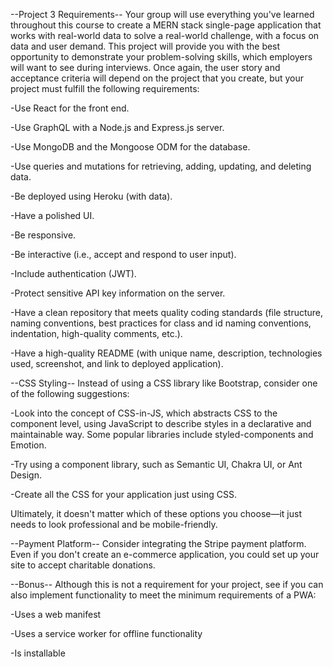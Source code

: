 --Project 3 Requirements--
Your group will use everything you've learned throughout this course to create a MERN stack single-page application that works with real-world data to solve a real-world challenge, with a focus on data and user demand. This project will provide you with the best opportunity to demonstrate your problem-solving skills, which employers will want to see during interviews. Once again, the user story and acceptance criteria will depend on the project that you create, but your project must fulfill the following requirements:

-Use React for the front end.

-Use GraphQL with a Node.js and Express.js server.

-Use MongoDB and the Mongoose ODM for the database.

-Use queries and mutations for retrieving, adding, updating, and deleting data.

-Be deployed using Heroku (with data).

-Have a polished UI.

-Be responsive.

-Be interactive (i.e., accept and respond to user input).

-Include authentication (JWT).

-Protect sensitive API key information on the server.

-Have a clean repository that meets quality coding standards (file structure, naming conventions, best practices for class and id naming conventions, indentation, high-quality comments, etc.).

-Have a high-quality README (with unique name, description, technologies used, screenshot, and link to deployed application).

--CSS Styling--
Instead of using a CSS library like Bootstrap, consider one of the following suggestions:

-Look into the concept of CSS-in-JS, which abstracts CSS to the component level, using JavaScript to describe styles in a declarative and maintainable way. Some popular libraries include styled-components and Emotion.

-Try using a component library, such as Semantic UI, Chakra UI, or Ant Design.

-Create all the CSS for your application just using CSS.

Ultimately, it doesn't matter which of these options you choose—it just needs to look professional and be mobile-friendly.

--Payment Platform--
Consider integrating the Stripe payment platform. Even if you don't create an e-commerce application, you could set up your site to accept charitable donations.

--Bonus--
Although this is not a requirement for your project, see if you can also implement functionality to meet the minimum requirements of a PWA:

-Uses a web manifest

-Uses a service worker for offline functionality

-Is installable